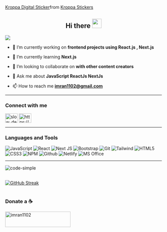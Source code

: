 
<p align="center">
 <div class="tenor-gif-embed" data-postid="21768300" data-share-method="host" data-aspect-ratio="1" data-width="100%"><a href="https://tenor.com/view/kroppa-digital-socialmedia-mothersday-developer-gif-21768300">Kroppa Digital Sticker</a>from <a href="https://tenor.com/search/kroppa-stickers">Kroppa Stickers</a></div> <script type="text/javascript" async src="https://tenor.com/embed.js"></script>
</p>

<h2 align="center">Hi there <img src="https://raw.githubusercontent.com/MartinHeinz/MartinHeinz/master/wave.gif" width="30px"></h2>

![](https://readme-typing-svg.herokuapp.com?font=Sriracha&color=4901AF&lines=I'm+a+Front+-end+Developer)


- 🔭 I’m currently working on **frontend projects using React.js , Next.js**

- 🌱 I’m currently learning **Next.js**

- 👯 I’m looking to collaborate on **with other content creators**

- 💬 Ask me about **JavaScript ReactJs NextJs**

- 📫 How to reach me **imran1102@gmail.com**

---

<h3 align="left">Connect with me</h3>
<p align="left">
<a href="https://twitter.com/SolutionPoint_" target="_blank"><img align="center" src="https://raw.githubusercontent.com/rahuldkjain/github-profile-readme-generator/master/src/images/icons/Social/twitter.svg" alt="slow_developer" height="30" width="40" /></a>
<a href="https://www.linkedin.com/in/solution-point/" target="_blank"><img align="center" src="https://raw.githubusercontent.com/rahuldkjain/github-profile-readme-generator/master/src/images/icons/Social/linked-in-alt.svg" alt="https://www.linkedin.com/in/solution-point/" height="30" width="40" /></a>
</p>

---

<h3 align="left">Languages and Tools</h3>

![JavaScript](https://img.shields.io/badge/JavaScript-F7DF1E?style=for-the-badge&logo=javascript&logoColor=black)
![React](https://img.shields.io/badge/react-%2320232a.svg?style=for-the-badge&logo=react&logoColor=%2361DAFB)
![Next JS](https://img.shields.io/badge/Next-black?style=for-the-badge&logo=next.js&logoColor=white)
![Bootstrap](https://img.shields.io/badge/Bootstrap-563D7C?style=for-the-badge&logo=bootstrap&logoColor=white)
![Git](https://img.shields.io/badge/-Git-F05032?style=for-the-badge&logo=git&logoColor=white)
![Tailwind](https://img.shields.io/badge/Tailwind_CSS-38B2AC?style=for-the-badge&logo=tailwind-css&logoColor=white)
![HTML5](https://img.shields.io/badge/HTML5-E34F26?style=for-the-badge&logo=html5&logoColor=white)
![CSS3](https://img.shields.io/badge/CSS3-1572B6?style=for-the-badge&logo=css3&logoColor=white)
![NPM](https://img.shields.io/badge/-npm-CB3837?style=for-the-badge&logo=npm&logoColor=white)
![Github](https://img.shields.io/badge/GitHub-100000?style=for-the-badge&logo=github&logoColor=white)
![Netlify](https://img.shields.io/badge/Netlify-00C7B7?style=for-the-badge&logo=netlify&logoColor=white)
![MS Office](https://img.shields.io/badge/Microsoft_Office-D83B01?style=for-the-badge&logo=microsoft-office&logoColor=white)
  
  ---

<p><img align="left" src="https://github-readme-stats.vercel.app/api/top-langs?username=code-simple&&show_icons=true&title_color=ffffff&icon_color=bb2acf&text_color=daf7dc&bg_color=151515" alt="code-simple" /></p>

<br/>
<br/>

[![GitHub Streak](http://github-readme-streak-stats.herokuapp.com?user=code-simple&theme=vision-friendly-dark)](https://git.io/streak-stats)
<br>
<br>
<h3 align="left">Donate a ☕</h3>
<p><a href="https://www.buymeacoffee.com/code.simple"> <img align="left" src="https://cdn.buymeacoffee.com/buttons/v2/default-yellow.png" height="50" width="210" alt="imran1102" /></a></p>

